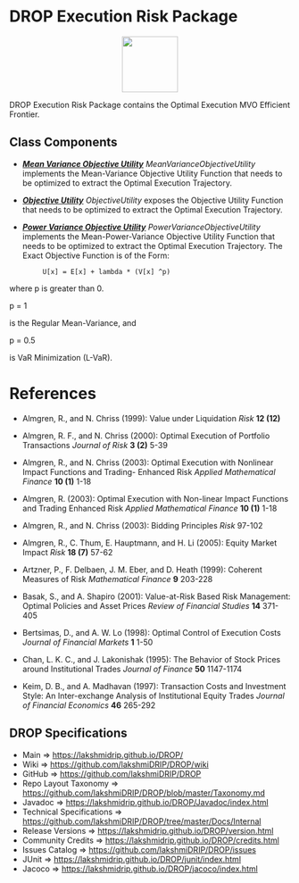 # DROP Execution Risk Package

<p align="center"><img src="https://github.com/lakshmiDRIP/DROP/blob/master/DRIP_Logo.gif?raw=true" width="100"></p>

DROP Execution Risk Package contains the Optimal Execution MVO Efficient Frontier.


## Class Components

 * [***Mean Variance Objective Utility***](https://github.com/lakshmiDRIP/DROP/tree/master/src/main/java/org/drip/execution/risk/MeanVarianceObjectiveUtility.java)
 <i>MeanVarianceObjectiveUtility</i> implements the Mean-Variance Objective Utility Function that needs to be
 optimized to extract the Optimal Execution Trajectory.

 * [***Objective Utility***](https://github.com/lakshmiDRIP/DROP/tree/master/src/main/java/org/drip/execution/risk/ObjectiveUtility.java)
 <i>ObjectiveUtility</i> exposes the Objective Utility Function that needs to be optimized to extract the
 Optimal Execution Trajectory.

 * [***Power Variance Objective Utility***](https://github.com/lakshmiDRIP/DROP/tree/master/src/main/java/org/drip/execution/risk/PowerVarianceObjectiveUtility.java)
 <i>PowerVarianceObjectiveUtility</i> implements the Mean-Power-Variance Objective Utility Function that
 needs to be optimized to extract the Optimal Execution Trajectory. The Exact Objective Function is of the
 Form:

  			U[x] = E[x] + lambda * (V[x] ^p)

  where p is greater than 0.
  
  p = 1
  
  is the Regular Mean-Variance, and
  
  p = 0.5
  
  is VaR Minimization (L-VaR).


# References

 * Almgren, R., and N. Chriss (1999): Value under Liquidation <i>Risk</i> <b>12 (12)</b>

 * Almgren, R. F., and N. Chriss (2000): Optimal Execution of Portfolio Transactions <i>Journal of Risk</i>
 	<b>3 (2)</b> 5-39

 * Almgren, R., and N. Chriss (2003): Optimal Execution with Nonlinear Impact Functions and Trading-
 	Enhanced Risk <i>Applied Mathematical Finance</i> <b>10 (1)</b> 1-18

 * Almgren, R. (2003): Optimal Execution with Non-linear Impact Functions and Trading Enhanced Risk
 	<i>Applied Mathematical Finance</i> <b>10 (1)</b> 1-18

 * Almgren, R., and N. Chriss (2003): Bidding Principles <i>Risk</i> 97-102

 * Almgren, R., C. Thum, E. Hauptmann, and H. Li (2005): Equity Market Impact <i>Risk</i> <b>18 (7)</b> 57-62

 * Artzner, P., F. Delbaen, J. M. Eber, and D. Heath (1999): Coherent Measures of Risk <i>Mathematical
 	Finance</i> <b>9</b> 203-228

 * Basak, S., and A. Shapiro (2001): Value-at-Risk Based Risk Management: Optimal Policies and Asset Prices
 	<i>Review of Financial Studies</i> <b>14</b> 371-405

 * Bertsimas, D., and A. W. Lo (1998): Optimal Control of Execution Costs <i>Journal of Financial Markets</i>
 	<b>1</b> 1-50

 * Chan, L. K. C., and J. Lakonishak (1995): The Behavior of Stock Prices around Institutional Trades
 	<i>Journal of Finance</i> <b>50</b> 1147-1174

 * Keim, D. B., and A. Madhavan (1997): Transaction Costs and Investment Style: An Inter-exchange Analysis of
 	Institutional Equity Trades <i>Journal of Financial Economics</i> <b>46</b> 265-292


## DROP Specifications

 * Main                     => https://lakshmidrip.github.io/DROP/
 * Wiki                     => https://github.com/lakshmiDRIP/DROP/wiki
 * GitHub                   => https://github.com/lakshmiDRIP/DROP
 * Repo Layout Taxonomy     => https://github.com/lakshmiDRIP/DROP/blob/master/Taxonomy.md
 * Javadoc                  => https://lakshmidrip.github.io/DROP/Javadoc/index.html
 * Technical Specifications => https://github.com/lakshmiDRIP/DROP/tree/master/Docs/Internal
 * Release Versions         => https://lakshmidrip.github.io/DROP/version.html
 * Community Credits        => https://lakshmidrip.github.io/DROP/credits.html
 * Issues Catalog           => https://github.com/lakshmiDRIP/DROP/issues
 * JUnit                    => https://lakshmidrip.github.io/DROP/junit/index.html
 * Jacoco                   => https://lakshmidrip.github.io/DROP/jacoco/index.html
